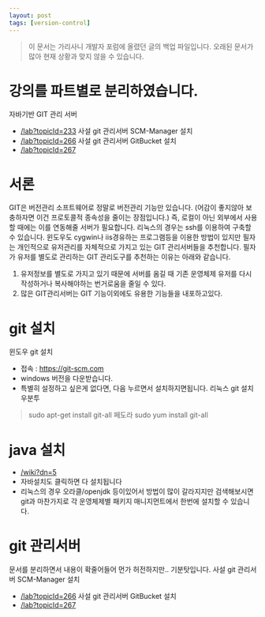 ```yaml
---
layout: post
tags: [version-control]
---
```


> 이 문서는 가리사니 개발자 포럼에 올렸던 글의 백업 파일입니다.
오래된 문서가 많아 현재 상황과 맞지 않을 수 있습니다.


# 강의를 파트별로 분리하였습니다.
자바기반 GIT 관리 서버
- [/lab?topicId=233](/lab?topicId=233)
사설 git 관리서버 SCM-Manager 설치
- [/lab?topicId=266](/lab?topicId=266)
사설 git 관리서버 GitBucket 설치
- [/lab?topicId=267](/lab?topicId=267)


# 서론
GIT은 버전관리 소프트웨어로 정말로 버전관리 기능만 있습니다.
(어감이 좋지않아 보충하자면 이건 프로토콜적 종속성을 줄이는 장점입니다.)
즉, 로컬이 아닌 외부에서 사용할 때에는 이를 연동해줄 서버가 필요합니다.
리눅스의 경우는 ssh를 이용하여 구축할 수 있습니다.
윈도우도 cygwin나 iis경유하는 프로그램등을 이용한 방법이 있지만 필자는 개인적으로 유저관리를 자체적으로 가지고 있는 GIT 관리서버들을 추천합니다.
필자가 유저를 별도로 관리하는 GIT 관리도구를 추천하는 이유는 아래와 같습니다.
1. 유저정보를 별도로 가지고 있기 때문에 서버를 옴길 때 기존 운영체제 유저를 다시 작성하거나 복사해야하는 번거로움을 줄일 수 있다.
2. 많은 GIT관리서버는 GIT 기능이외에도 유용한 기능들을 내포하고있다.


# git 설치
윈도우 git 설치
- 접속 : https://git-scm.com
- windows 버전을 다운받습니다.
- 특별히 설정하고 싶은게 없다면, 다음 누르면서 설치하지면됩니다.
리눅스 git 설치
우분투
> sudo apt-get install git-all
페도라
> sudo yum install git-all


# java 설치
- [/wiki?dn=5](/wiki?dn=5)
- 자바설치도 클릭하면 다 설치됩니다
- 리눅스의 경우 오라클/openjdk 등이있어서 방법이 많이 갈라지지만 검색해보시면 git과 마찬가지로 각 운영체제별 패키지 매니지먼트에서 한번에 설치할 수 있습니다.


# git 관리서버
문서를 분리하면서 내용이 확줄어들어 먼가 허전하지만.. 기분탓입니다.
사설 git 관리서버 SCM-Manager 설치
- [/lab?topicId=266](/lab?topicId=266)
사설 git 관리서버 GitBucket 설치
- [/lab?topicId=267](/lab?topicId=267)